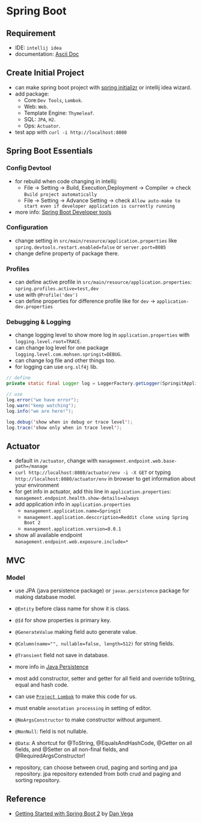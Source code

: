 # Spring Boot

## Requirement

- IDE: `intellij idea`
- documentation: [Ascii Doc](https://asciidoc.org/)

## Create Initial Project

- can make spring boot project with [spring initializr](https://start.spring.io/) or intellij idea wizard.
- add package:
  - Core:`Dev Tools`, `Lombok`.
  - Web: `Web`.
  - Template Engine: `Thymeleaf`.
  - SQL: `JPA`, `H2`.
  - Ops: `Actuator`.
- test app with `curl -i http://localhost:8080`

## Spring Boot Essentials

### Config Devtool

- for rebuild when code changing in intellij:
  - File -> Setting -> Build, Execution,Deployment -> Compiler -> check `Build project automatically`
  - File -> Setting -> Advance Setting -> check `Allow auto-make to start even if developer application is currently running` 
- more info: [Spring Boot Developer tools](https://docs.spring.io/spring-boot/docs/1.5.16.RELEASE/reference/html/using-boot-devtools.html)

### Configuration

- change setting in `src/main/resource/application.properties` like `spring.devtools.restart.enabled=false` or `server.port=8085`
- change define property of package there.

### Profiles

- can define active profile in `src/main/resource/application.properties`: `spring.profiles.active=test,dev`
- use with `@Profile('dev')`
- can define properties for difference profile like for `dev` -> `application-dev.properties`

### Debugging & Logging

- change logging level to show more log in `application.properties` with `logging.level.root=TRACE`.
- can change log level for one package `logging.level.com.mohsen.springit=DEBUG`.
- can change log file and other things too.
- for logging can use `org.slf4j` lib.

```java
// define
private static final Logger log = LoggerFactory.getLogger(SpringitApplication.class);

// use
log.error("we have error");
log.warn("keep watching");
log.info("we are here!");

log.debug('show when in debug or trace level');
log.trace('show only when in trace level');
```

## Actuator

- default in `/actuator`, change with `management.endpoint.web.base-path=/manage`
- `curl http://localhost:8080/actuator/env -i -X GET` or typing `http://localhost:8080/actuator/env` in browser to get information about your environment
- for get info in actuator, add this line in `application.properties`: `management.endpoint.health.show-details=always`
- add application info in `application.properties`
  - `management.application.name=Springit`
  - `management.application.desccription=Reddit clone using Spring Boot 2`
  - `management.application.version=0.0.1`
- show all available endpoint `management.endpoint.web.exposure.include=*`

## MVC

### Model

- use JPA (java persistence package) or `javax.persistence` package for making database model.
- `@Entity` before class name for show it is class.
- `@Id` for show properties is primary key.
- `@GenerateValue` making field auto generate value.
- `@Column(name="", nullable=false, length=512)` for string fields.
- `@Transient` field not save in database.
- more info in [Java Persistence](https://docs.oracle.com/javaee/7/api/javax/persistence/package-summary.html)

- most add constructor, setter and getter for all field and override toString, equal and hash code.
- can use [`Project Lombok`](https://projectlombok.org/) to make this code for us.
- must enable `annotation processing` in setting of editor.
- `@NoArgsConstructor` to make constructor without argument.
- `@NonNull`: field is not nullable.
- `@Data`: A shortcut for @ToString, @EqualsAndHashCode, @Getter on all fields, and @Setter on all non-final fields, and @RequiredArgsConstructor!

- repository, can choose between crud, paging and sorting and jpa repository. jpa repository extended from both crud and paging and sorting repository.

## Reference

- [Getting Started with Spring Boot 2](https://www.udemy.com/course/spring-boot-2/) by [Dan Vega](https://www.danvega.dev/)
